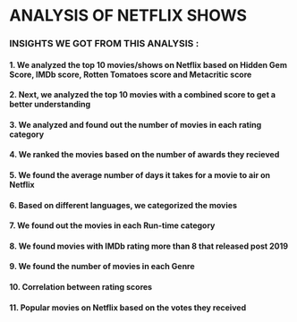 # ANALYSIS OF NETFLIX SHOWS 

### INSIGHTS WE GOT FROM THIS ANALYSIS :

#### 1. We analyzed the top 10 movies/shows on Netflix based on Hidden Gem Score, IMDb score, Rotten Tomatoes score and Metacritic score
#### 2. Next, we analyzed the top 10 movies with a combined score to get a better understanding
#### 3. We analyzed and found out the number of movies in each rating category
#### 4. We ranked the movies based on the number of awards they recieved 
#### 5. We found the average number of days it takes for a movie to air on Netflix
#### 6. Based on different languages, we categorized the movies
#### 7. We found out the movies in each Run-time category
#### 8. We found movies with IMDb rating more than 8 that released post 2019
#### 9. We found the number of movies in each Genre 
#### 10. Correlation between rating scores 
#### 11. Popular movies on Netflix based on the votes they received 
